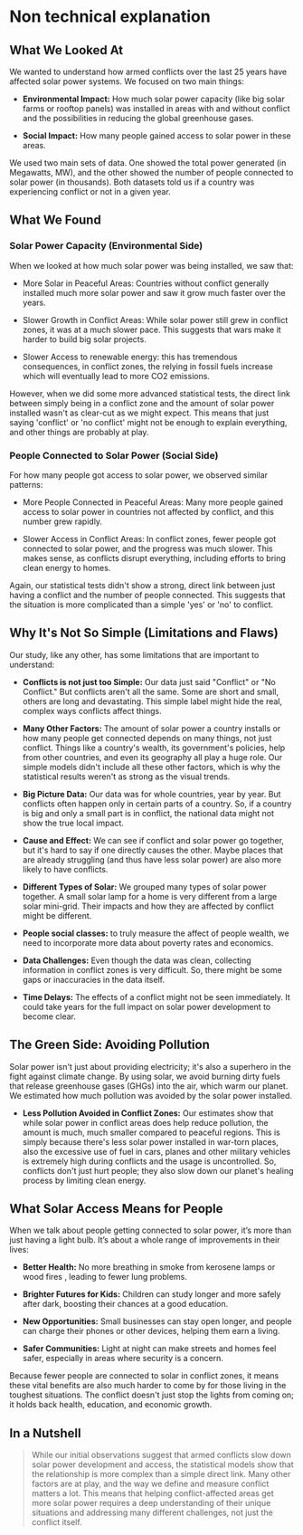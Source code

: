 # Non technical explanation

## What We Looked At

We wanted to understand how armed conflicts over the last 25 years have affected
solar power systems. We focused on two main things:

- **Environmental Impact:** How much solar power capacity
(like big solar farms or rooftop panels) was installed in areas with
and without conflict and the possibilities in reducing the global
greenhouse gases.

- **Social Impact:** How many people gained access to solar power in these areas.

We used two main sets of data. One showed the total power generated
(in Megawatts, MW), and the other showed the number of people connected
to solar power (in thousands). Both datasets told us if a country was
experiencing conflict or not in a given year.

## What We Found

### Solar Power Capacity (Environmental Side)

When we looked at how much solar power was being installed, we saw that:

- More Solar in Peaceful Areas: Countries without conflict generally
installed much more solar power and saw it grow much faster over the years.

- Slower Growth in Conflict Areas: While solar power still grew in conflict
zones, it was at a much slower pace. This suggests that wars make it
harder to build big solar projects.

- Slower Access to renewable energy: this has tremendous consequences, in
conflict zones, the relying in fossil fuels increase which will eventually lead
to more CO2 emissions.

However, when we did some more advanced statistical tests,
the direct link between simply being in a conflict zone and
the amount of solar power installed wasn't as clear-cut as we might expect.
This means that just saying 'conflict' or 'no conflict' might not be enough
to explain everything, and other things are probably at play.

### People Connected to Solar Power (Social Side)

For how many people got access to solar power, we observed similar patterns:

- More People Connected in Peaceful Areas: Many more people gained access to
solar power in countries not affected by conflict, and this number grew rapidly.

- Slower Access in Conflict Areas: In conflict zones, fewer people got connected
to solar power, and the progress was much slower. This makes sense, as conflicts
disrupt everything, including efforts to bring clean energy to homes.

Again, our statistical tests didn't show a strong, direct link between just having
a conflict and the number of people connected. This suggests that the situation is
more complicated than a simple 'yes' or 'no' to conflict.

## Why It's Not So Simple (Limitations and Flaws)

Our study, like any other, has some limitations that are important to understand:

- **Conflicts is not just too Simple:** Our data just said "Conflict" or "No Conflict."
But conflicts aren't all the same. Some are short and small, others are long and
devastating. This simple label might hide the real, complex ways conflicts affect
things.

- **Many Other Factors:** The amount of solar power a country installs or how many
people get connected depends on many things, not just conflict. Things like
a country's wealth, its government's policies, help from other countries, and
even its geography all play a huge role. Our simple models didn't include all
these other factors, which is why the statistical results weren't as strong
as the visual trends.

- **Big Picture Data:** Our data was for whole countries, year by year.
But conflicts often happen only in certain parts of a country. So,
if a country is big and only a small part is in conflict, the national
data might not show the true local impact.

- **Cause and Effect:** We can see if conflict and solar power go together,
but it's hard to say if one directly causes the other. Maybe places that
are already struggling (and thus have less solar power) are also more
likely to have conflicts.

- **Different Types of Solar:** We grouped many types of solar power together.
A small solar lamp for a home is very different from a large solar mini-grid.
Their impacts and how they are affected by conflict might be different.

- **People social classes:** to truly measure the affect of people wealth, we
need to incorporate more data about poverty rates and economics.

- **Data Challenges:** Even though the data was clean, collecting information
in conflict zones is very difficult. So, there might be some gaps or
inaccuracies in the data itself.

- **Time Delays:** The effects of a conflict might not be seen immediately.
It could take years for the full impact on solar power development to become clear.

## The Green Side: Avoiding Pollution

Solar power isn't just about providing electricity; it's also a superhero in
the fight against climate change. By using solar, we avoid burning dirty fuels
that release greenhouse gases (GHGs) into the air, which warm our planet.
We estimated how much pollution was avoided by the solar power installed.

- **Less Pollution Avoided in Conflict Zones:** Our estimates show that while
solar power in conflict areas does help reduce pollution, the amount is much,
much smaller compared to peaceful regions. This is simply because there's less
solar power installed in war-torn places, also the excessive use of fuel in cars,
planes and other military vehicles is extremely high during conflicts and the usage
is uncontrolled. So, conflicts don't just hurt people;
they also slow down our planet's healing process by limiting clean energy.

## What Solar Access Means for People

When we talk about people getting connected to solar power, it’s more than just
having a light bulb. It’s about a whole range of improvements in their lives:

- **Better Health:** No more breathing in smoke from kerosene lamps or wood fires
, leading to fewer lung problems.

- **Brighter Futures for Kids:** Children can study longer and more safely after
dark, boosting their chances at a good education.

- **New Opportunities:** Small businesses can stay open longer,
and people can charge their phones or other devices, helping them earn a living.

- **Safer Communities:** Light at night can make streets and homes feel safer,
especially in areas where security is a concern.

Because fewer people are connected to solar in conflict zones, it means these
vital benefits are also much harder to come by for those living in the toughest
situations. The conflict doesn't just stop the lights from coming on; it holds
back health, education, and economic growth.

## In a Nutshell

> While our initial observations suggest that armed conflicts slow down solar power
development and access, the statistical models show that the relationship is
more complex than a simple direct link. Many other factors are at play, and the
way we define and measure conflict matters a lot. This means that helping
conflict-affected areas get more solar power requires a deep understanding of
their unique situations and addressing many different challenges,
not just the conflict itself.
